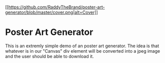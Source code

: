 [[https://github.com/RaddyTheBrand/poster-art-generator/blob/master/cover.png|alt=Cover]]

# Poster Art Generator
This is an extremly simple demo of an poster art generator. The idea is that whatever is in our "Canvas" div element will be converted into a jpeg image and the user should be able to download it.